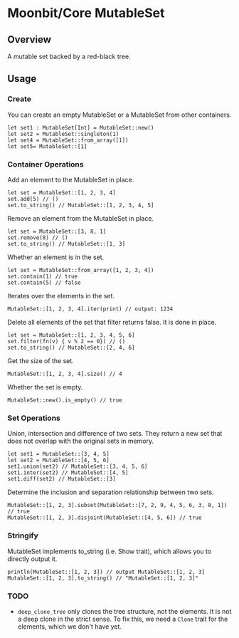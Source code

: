 # Moonbit/Core MutableSet

## Overview

A mutable set backed by a red-black tree.

## Usage

### Create

You can create an empty MutableSet or a MutableSet from other containers.

```moonbit
let set1 : MutableSet[Int] = MutableSet::new()
let set2 = MutableSet::singleton(1)
let set4 = MutableSet::from_array([1])
let set5= MutableSet::[1]
```
### Container Operations

Add an element to the MutableSet in place.

```moonbit
let set = MutableSet::[1, 2, 3, 4]
set.add(5) // ()
set.to_string() // MutableSet::[1, 2, 3, 4, 5]
```

Remove an element from the MutableSet in place.

```moonbit
let set = MutableSet::[3, 8, 1] 
set.remove(8) // () 
set.to_string() // MutableSet::[1, 3]
```

Whether an element is in the set.

```moonbit
let set = MutableSet::from_array([1, 2, 3, 4])
set.contain(1) // true
set.contain(5) // false
```

Iterates over the elements in the set.

```moonbit
MutableSet::[1, 2, 3, 4].iter(print) // output: 1234
```

Delete all elements of the set that filter returns false. It is done in place.

```moonbit
let set = MutableSet::[1, 2, 3, 4, 5, 6]
set.filter(fn(v) { v % 2 == 0}) // ()
set.to_string() // MutableSet::[2, 4, 6]
```

Get the size of the set.

```moonbit
MutableSet::[1, 2, 3, 4].size() // 4
```

Whether the set is empty.

```moonbit
MutableSet::new().is_empty() // true
```

### Set Operations

Union, intersection and difference of two sets. They return a new set that does not overlap with the original sets in memory.

```moonbit
let set1 = MutableSet::[3, 4, 5]
let set2 = MutableSet::[4, 5, 6]
set1.union(set2) // MutableSet::[3, 4, 5, 6]
set1.inter(set2) // MutableSet::[4, 5]
set1.diff(set2) // MutableSet::[3]
```

Determine the inclusion and separation relationship between two sets.

```moonbit
MutableSet::[1, 2, 3].subset(MutableSet::[7, 2, 9, 4, 5, 6, 3, 8, 1]) // true
MutableSet::[1, 2, 3].disjoint(MutableSet::[4, 5, 6]) // true
```

### Stringify

MutableSet implements to_string (i.e. Show trait), which allows you to directly output it.

```moonbit
println(MutableSet::[1, 2, 3]) // output MutableSet::[1, 2, 3]
MutableSet::[1, 2, 3].to_string() // "MutableSet::[1, 2, 3]"
```

### TODO
- `deep_clone_tree` only clones the tree structure, not the elements. It is not a deep clone in the strict sense. To fix this, we need a `Clone` trait for the elements, which we don't have yet. 
